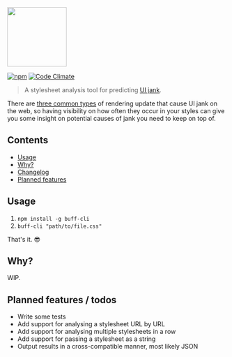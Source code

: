 <img src="https://cdn.rawgit.com/doot0/buff/develop/buff-logo.svg" width="136"/>

[![npm](https://img.shields.io/npm/v/buff-cli.svg)]()
[![Code Climate](https://codeclimate.com/github/doot0/buff/badges/gpa.svg)](https://codeclimate.com/github/doot0/buff)

> A stylesheet analysis tool for predicting [UI jank](https://www.chromium.org/developers/how-tos/trace-event-profiling-tool/anatomy-of-jank).

There are [three common types](#why) of rendering update that cause UI jank on the web, so having visibility on how often they occur in your styles can give you some insight on potential causes of jank you need to keep on top of.

## Contents
 - [Usage](#usage)
 - [Why?](#why)
 - [Changelog](./changelog.md)
 - [Planned features](#planned-features)

## Usage

1. `npm install -g buff-cli`
2. `buff-cli "path/to/file.css"`

That's it. 😎

## Why?
WIP.

## Planned features / todos
 - Write some tests
 - Add support for analysing a stylesheet URL by URL
 - Add support for analysing multiple stylesheets in a row
 - Add support for passing a stylesheet as a string  
 - Output results in a cross-compatible manner, most likely JSON
